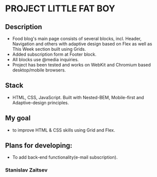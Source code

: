 # PROJECT LITTLE FAT BOY

## Description
* Food blog's main page consists of several blocks, incl. Header, Navigation and others with adaptive design based on Flex as well as This Week section built using Grids.
* Added subscription form at Footer block.
* All blocks use @media inquiries.
* Project has been tested and works on WebKit and Chromium based desktop/mobile browsers.

## Stack
* HTML, CSS, JavaScript. Built with Nested-BEM, Mobile-first and Adaptive-design principles.

## My goal
* to improve HTML & CSS skills using Grid and Flex.

## Plans for developing:  
* To add back-end functionality(e-mail subscription).

### Stanislav Zaitsev 
